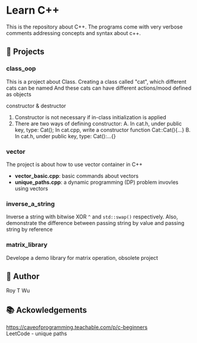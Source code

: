 # Learn C++
This is the repository about C++. The programs come with very verbose comments addressing concepts and syntax about c++.


💾 Projects
------------

### class_oop
This is a project about Class. Creating a class called "cat", which different cats can be named
And these cats can have different actions/mood defined as objects

constructor & destructor
1. Constructor is not necessary if in-class initialization is applied
2. There are two ways of defining constructor:
	A. In cat.h, under public key, type: Cat(); 
	   In cat.cpp, write a constructor function Cat::Cat(){...}
	B. In cat.h, under public key, type: Cat():...{}
	
	
### vector
The project is about how to use vector container in C++
- **vector_basic.cpp**: basic commands about vectors  
- **unique_paths.cpp**: a dynamic programming (DP) problem invovles using vectors


### inverse_a_string
Inverse a string with bitwise XOR `^` and `std::swap()` respectively. Also, demonstrate the difference between passing string by value and passing string by reference     


### matrix_library
Develope a demo library for matrix operation, obsolete project     
   

🤖 Author 
------
Roy T Wu
   
    

📚 Ackowledgements
---------------
https://caveofprogramming.teachable.com/p/c-beginners  
LeetCode - unique paths
